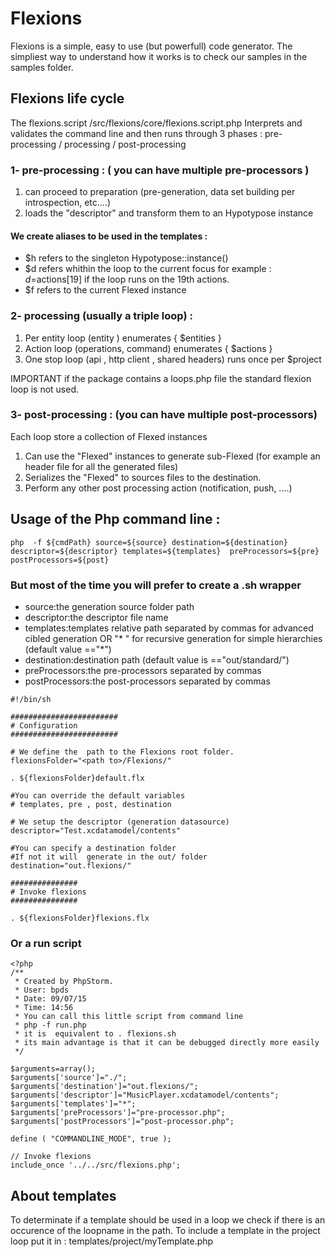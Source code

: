 # Flexions

Flexions is a simple, easy to use (but powerfull) code generator.
The simpliest way to understand how it works is to check our samples in the samples folder.

## Flexions life cycle

The flexions.script /src/flexions/core/flexions.script.php Interprets and validates the command line and then runs through 3 phases : pre-processing / processing / post-processing

### 1- pre-processing : ( you can have multiple pre-processors )
1. can proceed to preparation (pre-generation, data set building per introspection, etc....)
2. loads the "descriptor" and transform them to an Hypotypose instance

#### We create aliases to be used in the templates :
- $h refers to the singleton Hypotypose::instance()
- $d refers whithin the loop to the current focus for example : $d=$actions[19] if the loop runs on the 19th actions.
- $f refers to the current Flexed instance

### 2- processing (usually a triple loop)  :
1. Per entity loop (entity ) enumerates { $entities }
2. Action loop (operations, command) enumerates { $actions }
3. One stop loop (api , http client , shared headers) runs once  per $project

IMPORTANT if the package contains a loops.php file the standard flexion loop is not used.

### 3- post-processing : (you can have multiple post-processors)
Each loop store a collection of Flexed instances  
1. Can use the "Flexed" instances to generate sub-Flexed (for example an header file for all the generated files)
2. Serializes the "Flexed" to sources files to the destination.
3. Perform any other post processing action (notification, push, ....)

## Usage of the Php command line : 
  
```
php  -f ${cmdPath} source=${source} destination=${destination} descriptor=${descriptor} templates=${templates}  preProcessors=${pre} postProcessors=${post}
```
### But most of the time you will prefer to create a .sh wrapper 

- source:the generation source folder path
- descriptor:the descriptor file name
- templates:templates relative path separated by commas for advanced cibled generation OR  "* " for recursive generation  for simple hierarchies (default value =="*")
- destination:destination path (default value is =="out/standard/")
- preProcessors:the pre-processors separated by commas
- postProcessors:the post-processors separated by commas


```  
#!/bin/sh 

########################
# Configuration  
########################

# We define the  path to the Flexions root folder.
flexionsFolder="<path to>/Flexions/"

. ${flexionsFolder}default.flx

#You can override the default variables
# templates, pre , post, destination

# We setup the descriptor (generation datasource)
descriptor="Test.xcdatamodel/contents"

#You can specify a destination folder
#If not it will  generate in the out/ folder
destination="out.flexions/"

###############
# Invoke flexions 
###############

. ${flexionsFolder}flexions.flx
```

### Or a run script 

```
<?php
/**
 * Created by PhpStorm.
 * User: bpds
 * Date: 09/07/15
 * Time: 14:56
 * You can call this little script from command line
 * php -f run.php
 * it is  equivalent to . flexions.sh
 * its main advantage is that it can be debugged directly more easily
 */

$arguments=array();
$arguments['source']="./";
$arguments['destination']="out.flexions/";
$arguments['descriptor']="MusicPlayer.xcdatamodel/contents";
$arguments['templates']="*";
$arguments['preProcessors']="pre-processor.php";
$arguments['postProcessors']="post-processor.php";

define ( "COMMANDLINE_MODE", true );

// Invoke flexions
include_once '../../src/flexions.php';
```


## About templates

To determinate if a template should be used in a loop we check if there is an occurence of the loopname in the path.
To include a template in the project loop put it in : templates/project/myTemplate.php
